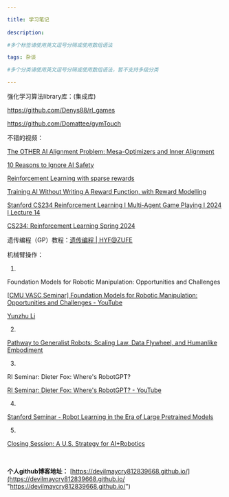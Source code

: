 ```yaml
---

title: 学习笔记
 
description: 

#多个标签请使用英文逗号分隔或使用数组语法

tags: 杂谈

#多个分类请使用英文逗号分隔或使用数组语法，暂不支持多级分类

---
```




强化学习算法library库：(集成库)

https://github.com/Denys88/rl_games



https://github.com/Domattee/gymTouch







不错的视频：

[The OTHER AI Alignment Problem: Mesa-Optimizers and Inner Alignment](https://www.youtube.com/watch?v=bJLcIBixGj8)

[10 Reasons to Ignore AI Safety](https://www.youtube.com/watch?v=9i1WlcCudpU)









[Reinforcement Learning with sparse rewards](https://www.youtube.com/watch?v=0Ey02HT_1Ho)





[Training AI Without Writing A Reward Function, with Reward Modelling](https://www.youtube.com/watch?v=PYylPRX6z4Q)





[Stanford CS234 Reinforcement Learning I Multi-Agent Game Playing I 2024 I Lecture 14](https://www.youtube.com/watch?v=UgANzoWc0nc)

[CS234: Reinforcement Learning Spring 2024](https://web.stanford.edu/class/cs234/)





遗传编程（GP）教程：[遗传编程 | HYF@ZUFE](https://y1fanhe.github.io/cn/tutorials/gp/)







机械臂操作：

1.

Foundation Models for Robotic Manipulation: Opportunities and Challenges

[[CMU VASC Seminar\] Foundation Models for Robotic Manipulation: Opportunities and Challenges - YouTube](https://www.youtube.com/watch?v=akDSG9FsoCk)

[Yunzhu Li](https://yunzhuli.github.io/)



2.

[Pathway to Generalist Robots: Scaling Law, Data Flywheel, and Humanlike Embodiment](https://www.youtube.com/watch?v=hFPZSBnJeLc&t=520s)



3.

RI Seminar: Dieter Fox: Where's RobotGPT?

[RI Seminar: Dieter Fox: Where's RobotGPT? - YouTube](https://www.youtube.com/watch?v=OAZrBYCLnaA)



4.

[Stanford Seminar - Robot Learning in the Era of Large Pretrained Models](https://www.youtube.com/watch?v=zggAEHm8dXc)





5.

[Closing Session: A U.S. Strategy for AI+Robotics](https://www.youtube.com/watch?v=wwb8uJ3-JRI)









<br/>

**个人github博客地址：**
[https://devilmaycry812839668.github.io/](https://devilmaycry812839668.github.io/ "https://devilmaycry812839668.github.io/")